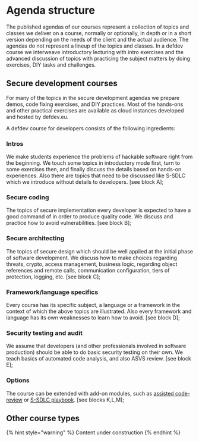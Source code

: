 # Agenda structure

The published agendas of our courses represent a collection of topics and classes we deliver on a course, normally or optionally, in depth or in a short version depending on the needs of the client and the actual audience. The agendas do not represent a lineup of the topics and classes. In a defdev course we interweave introductory lecturing with intro exercises and the advanced discussion of topics with practicing the subject matters by doing exercises, DIY tasks and challenges.

## Secure development courses

For many of the topics in the secure development agendas we prepare demos, code fixing exercises, and DIY practices. Most of the hands-ons and other practical exercises are available as cloud instances developed and hosted by defdev.eu.

A defdev course for developers consists of the following ingredients:

### Intros

We make students experience the problems of hackable software right from the beginning. We touch some topics in introductory mode first, turn to some exercises then, and finally discuss the details based on hands-on experiences. Also there are topics that need to be discussed like S-SDLC which we introduce without details to developers. \[see block A\];

### Secure coding

The topics of secure implementation every developer is expected to have a good command of in order to produce quality code. We discuss and practice how to avoid vulnerabilities. \[see block B\];

### Secure architecting

The topics of secure design which should be well applied at the initial phase of software development. We discuss how to make choices regarding threats, crypto, access management, business logic, regarding object references and remote calls, communication configuration, tiers of protection, logging, etc. \[see block C\];

### Framework/language specifics

Every course has its specific subject, a language or a framework in the context of which the above topics are illustrated. Also every framework and language has its own weaknesses to learn how to avoid. \[see block D\];

### Security testing and audit

We assume that developers \(and other professionals involved in software production\) should be able to do basic security testing on their own. We teach basics of automated code analysis, and also ASVS review. \[see block E\];

### Options

The course can be extended with add-on modules, such as [assisted code-review](../control-courses/codereview-lab.md) or [S-SDLC playbook](../control-courses/ssdlc-playbook.md). \[see blocks K,L,M\];

## Other course types

{% hint style="warning" %}
Content under construction
{% endhint %}

